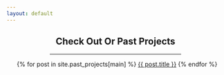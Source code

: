 ```yaml
---
layout: default
---
```


<div style="padding: 0 100 0 100;">
  <h2 style="text-align: center;">Check Out Or Past Projects</h2>
  <hr>
</div>

<section>
<ul>
{% for post in site.past_projects[main] %}
  <l1><a href="/past_projects/main/{{ post.title }}">{{ post.title }}</a></li>
{% endfor %}
</ul>
</section>
